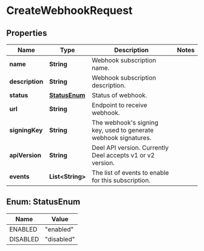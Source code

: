 

# CreateWebhookRequest


## Properties

| Name | Type | Description | Notes |
|------------ | ------------- | ------------- | -------------|
|**name** | **String** | Webhook subscription name. |  |
|**description** | **String** | Webhook subscription description. |  |
|**status** | [**StatusEnum**](#StatusEnum) | Status of webhook. |  |
|**url** | **String** | Endpoint to receive webhook. |  |
|**signingKey** | **String** | The webhook&#39;s signing key, used to generate webhook signatures. |  |
|**apiVersion** | **String** | Deel API version. Currently Deel accepts v1 or v2 version. |  |
|**events** | **List&lt;String&gt;** | The list of events to enable for this subscription. |  |



## Enum: StatusEnum

| Name | Value |
|---- | -----|
| ENABLED | &quot;enabled&quot; |
| DISABLED | &quot;disabled&quot; |




